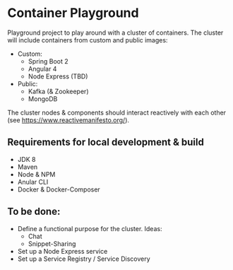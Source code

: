 # Container Playground

Playground project to play around with a cluster of containers.
The cluster will include containers from custom and public images:
* Custom:
    * Spring Boot 2
    * Angular 4
    * Node Express (TBD)
* Public:
    * Kafka (& Zookeeper)
    * MongoDB
    
The cluster nodes & components should interact reactively with each other (see https://www.reactivemanifesto.org/).

## Requirements for local development & build
* JDK 8
* Maven
* Node & NPM
* Anular CLI
* Docker & Docker-Composer

## To be done:
* Define a functional purpose for the cluster. Ideas:
    * Chat
    * Snippet-Sharing
* Set up a Node Express service
* Set up a Service Registry / Service Discovery